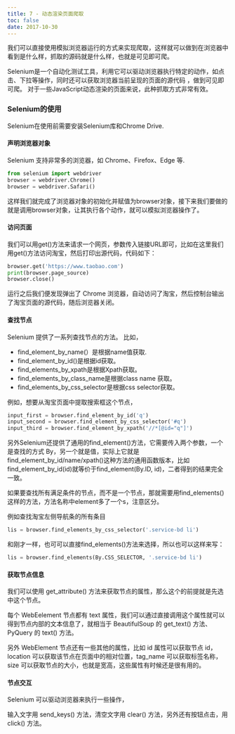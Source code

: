 ```yaml
---
title: 7 - 动态渲染页面爬取
toc: false
date: 2017-10-30
---
```


我们可以直接使用模拟浏览器运行的方式来实现爬取，这样就可以做到在浏览器中看到是什么样，抓取的源码就是什么样，也就是可见即可爬。

Selenium是一个自动化测试工具，利用它可以驱动浏览器执行特定的动作，如点击、下拉等操作，同时还可以获取浏览器当前呈现的页面的源代码 ，做到可见即可爬。 对于一些JavaScript动态渲染的页面来说，此种抓取方式非常有效。

### Selenium的使用

Selenium在使用前需要安装Selenium库和Chrome Drive.

#### 声明浏览器对象

Selenium 支持非常多的浏览器，如 Chrome、Firefox、Edge 等. 


```Python
from selenium import webdriver
browser = webdriver.Chrome()
browser = webdriver.Safari()
```

这样我们就完成了浏览器对象的初始化并赋值为browser对象，接下来我们要做的就是调用browser对象，让其执行各个动作，就可以模拟浏览器操作了。

#### 访问页面

我们可以用<C>get()</C>方法来请求一个网页，参数传入链接URL即可，比如在这里我们用<C>get()</C>方法访问淘宝，然后打印出源代码，代码如下：

```python
browser.get('https://www.taobao.com')
print(browser.page_source)
browser.close()
```

运行之后我们便发现弹出了 Chrome 浏览器，自动访问了淘宝，然后控制台输出了淘宝页面的源代码，随后浏览器关闭。


#### 查找节点

Selenium 提供了一系列查找节点的方法。 比如，

* <C>find_element_by_name(）</C>是根据<C>name</C>值获取.
* <C>find_element_by_id()</C>是根据<C>id</C>获取。
* <C>find_elements_by_xpath</C>是根据Xpath获取。
* <C>find_elements_by_class_name</C>是根据class name 获取。
* <C>find_elements_by_css_selector</C>是根据css selector获取。

例如，想要从淘宝页面中提取搜索框这个节点，

```python
input_first = browser.find_element_by_id('q')
input_second = browser.find_element_by_css_selector('#q')
input_third = browser.find_element_by_xpath('//*[@id="q"]')
```

另外Selenium还提供了通用的<C>find_element()</C>方法，它需要传入两个参数，一个是查找的方式 <C>By</C>，另一个就是值，实际上它就是<C>find_element_by_id/name/xpath()</C>这种方法的通用函数版本，比如<C>find_element_by_id(id)</C>就等价于<C>find_element(By.ID, id)</C>，二者得到的结果完全一致。

如果要查找所有满足条件的节点，而不是一个节点，那就需要用<C>find_elements()</C>这样的方法，方法名称中element多了一个s，注意区分。

例如查找淘宝左侧导航条的所有条目

```python
lis = browser.find_elements_by_css_selector('.service-bd li')
```

和刚才一样，也可可以直接<C>find_elements()</C>方法来选择，所以也可以这样来写：

```python
lis = browser.find_elements(By.CSS_SELECTOR, '.service-bd li')
```


#### 获取节点信息

我们可以使用 get_attribute() 方法来获取节点的属性，那么这个的前提就是先选中这个节点。

每个 WebEelement 节点都有 text 属性，我们可以通过直接调用这个属性就可以得到节点内部的文本信息了，就相当于 BeautifulSoup 的 get_text() 方法、PyQuery 的 text() 方法。

另外 WebElement 节点还有一些其他的属性，比如 id 属性可以获取节点 id，location 可以获取该节点在页面中的相对位置，tag_name 可以获取标签名称，size 可以获取节点的大小，也就是宽高，这些属性有时候还是很有用的。


#### 节点交互

Selenium 可以驱动浏览器来执行一些操作，
     
输入文字用 send_keys() 方法，清空文字用 clear() 方法，另外还有按钮点击，用 click() 方法。